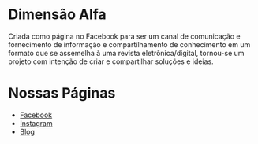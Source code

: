 # Dimensão Alfa

Criada como página no Facebook para ser um canal de comunicação e fornecimento de informação e compartilhamento de conhecimento em um formato que se assemelha à uma revista eletrônica/digital, tornou-se um projeto
com intenção de criar e compartilhar soluções e ideias.

# Nossas Páginas

* [Facebook](https://www.facebook.com/dimensaoalfa)
* [Instagram](https://www.instagram.com/dimensaoalfa/)
* [Blog](https://dimensaoalfa.blogspot.com)

